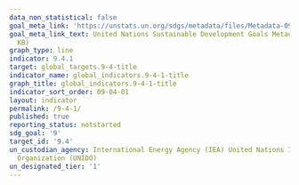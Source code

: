```yaml
---
data_non_statistical: false
goal_meta_link: 'https://unstats.un.org/sdgs/metadata/files/Metadata-09-04-01.pdf '
goal_meta_link_text: United Nations Sustainable Development Goals Metadata (PDF 516
  KB)
graph_type: line
indicator: 9.4.1
target: global_targets.9-4-title
indicator_name: global_indicators.9-4-1-title
graph_title: global_indicators.9-4-1-title
indicator_sort_order: 09-04-01
layout: indicator
permalink: /9-4-1/
published: true
reporting_status: notstarted
sdg_goal: '9'
target_id: '9.4'
un_custodian_agency: International Energy Agency (IEA) United Nations Industrial Development
  Organization (UNIDO)
un_designated_tier: '1'
---
```

